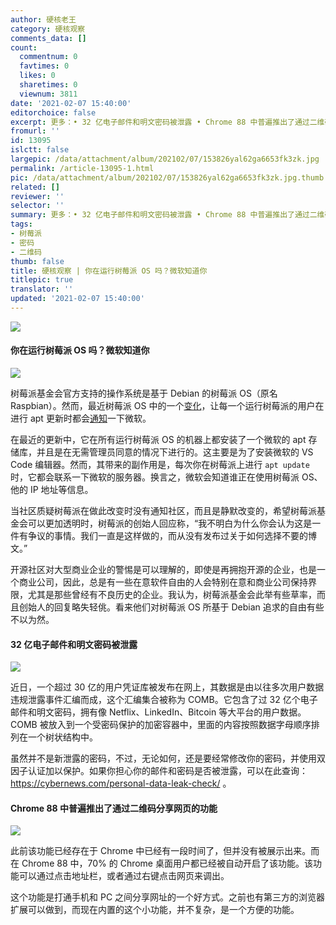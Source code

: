 ```yaml
---
author: 硬核老王
category: 硬核观察
comments_data: []
count:
  commentnum: 0
  favtimes: 0
  likes: 0
  sharetimes: 0
  viewnum: 3811
date: '2021-02-07 15:40:00'
editorchoice: false
excerpt: 更多：• 32 亿电子邮件和明文密码被泄露 • Chrome 88 中普遍推出了通过二维码分享网页的功能
fromurl: ''
id: 13095
islctt: false
largepic: /data/attachment/album/202102/07/153826yal62ga6653fk3zk.jpg
permalink: /article-13095-1.html
pic: /data/attachment/album/202102/07/153826yal62ga6653fk3zk.jpg.thumb.jpg
related: []
reviewer: ''
selector: ''
summary: 更多：• 32 亿电子邮件和明文密码被泄露 • Chrome 88 中普遍推出了通过二维码分享网页的功能
tags:
- 树莓派
- 密码
- 二维码
thumb: false
title: 硬核观察 | 你在运行树莓派 OS 吗？微软知道你
titlepic: true
translator: ''
updated: '2021-02-07 15:40:00'
---
```


![](/data/attachment/album/202102/07/153826yal62ga6653fk3zk.jpg)


#### 你在运行树莓派 OS 吗？微软知道你


![](/data/attachment/album/202102/07/154038x73jtjfjuj0zjkdj.png)


树莓派基金会官方支持的操作系统是基于 Debian 的树莓派 OS（原名 Raspbian）。然而，最近树莓派 OS 中的一个[变化](https://www.reddit.com/r/linux/comments/lbu0t1/microsoft_repo_installed_on_all_raspberry_pis/)，让每一个运行树莓派的用户在进行 apt 更新时都会[通知](https://hothardware.com/news/raspberry-pi-microsoft-repository-phones-home-added-pi-os)一下微软。


在最近的更新中，它在所有运行树莓派 OS 的机器上都安装了一个微软的 apt 存储库，并且是在无需管理员同意的情况下进行的。这主要是为了安装微软的 VS Code 编辑器。然而，其带来的副作用是，每次你在树莓派上进行 `apt update` 时，它都会联系一下微软的服务器。换言之，微软会知道谁正在使用树莓派 OS、他的 IP 地址等信息。


当社区质疑树莓派在做此改变时没有通知社区，而且是静默改变的，希望树莓派基金会可以更加透明时，树莓派的创始人回应称，“我不明白为什么你会认为这是一件有争议的事情。我们一直是这样做的，而从没有发布过关于如何选择不要的博文。”


开源社区对大型商业企业的警惕是可以理解的，即使是再拥抱开源的企业，也是一个商业公司，因此，总是有一些在意软件自由的人会特别在意和商业公司保持界限，尤其是那些曾经有不良历史的企业。我认为，树莓派基金会此举有些草率，而且创始人的回复略失轻佻。看来他们对树莓派 OS 所基于 Debian 追求的自由有些不以为然。


#### 32 亿电子邮件和明文密码被泄露


![](/data/attachment/album/202102/07/153925irzxlexed0fxdznb.png)


近日，一个超过 30 亿的用户凭证库被发布在网上，其数据是由以往多次用户数据违规泄露事件汇编而成，这个汇编集合被称为 COMB。它包含了过 32 亿个电子邮件和明文密码，拥有像 Netflix、LinkedIn、Bitcoin 等大平台的用户数据。COMB 被放入到一个受密码保护的加密容器中，里面的内容按照数据字母顺序排列在一个树状结构中。


虽然并不是新泄露的密码，不过，无论如何，还是要经常修改你的密码，并使用双因子认证加以保护。如果你担心你的邮件和密码是否被泄露，可以在此查询：<https://cybernews.com/personal-data-leak-check/> 。


#### Chrome 88 中普遍推出了通过二维码分享网页的功能


![](/data/attachment/album/202102/07/154002tzr1peoewyzpopwo.jpg)


此前该功能已经存在于 Chrome 中已经有一段时间了，但并没有被展示出来。而在 Chrome 88 中，70% 的 Chrome 桌面用户都已经被自动开启了该功能。该功能可以通过点击地址栏，或者通过右键点击网页来调出。


这个功能是打通手机和 PC 之间分享网址的一个好方式。之前也有第三方的浏览器扩展可以做到，而现在内置的这个小功能，并不复杂，是一个方便的功能。